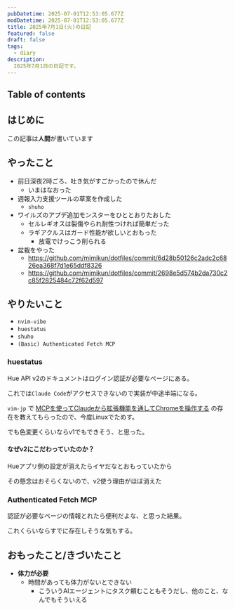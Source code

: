 ```yaml
---
pubDatetime: 2025-07-01T12:53:05.677Z
modDatetime: 2025-07-01T12:53:05.677Z
title: 2025年7月1日(火)の日記
featured: false
draft: false
tags:
  - diary
description:
  2025年7月1日の日記です。
---
```


## Table of contents

## はじめに

この記事は**人間**が書いています

## やったこと

- 前日深夜2時ごろ、吐き気がすごかったので休んだ
    - いまはなおった
- 週報入力支援ツールの草案を作成した
    - `shuho`
- ワイルズのアプデ追加モンスターをひととおりたおした
    - セルレギオスは裂傷やられ耐性つければ簡単だった
    - ラギアクルスはガード性能が欲しいとおもった
        - 放電でけっこう削られる
- 盆栽をやった
    - https://github.com/mimikun/dotfiles/commit/6d28b50126c2adc2c6826ea368f7d1e65ddf8326
    - https://github.com/mimikun/dotfiles/commit/2698e5d574b2da730c2c85f2825484c72f62d597

## やりたいこと

- `nvim-vibe`
- `huestatus`
- `shuho`
- `(Basic) Authenticated Fetch MCP`

### huestatus

Hue API v2のドキュメントはログイン認証が必要なページにある。

これでは`Claude Code`がアクセスできないので実装が中途半端になる。

`vim-jp` で [MCPを使ってClaudeから拡張機能を通してChromeを操作する](https://zenn.dev/tesla/articles/7557dc9008baba) の存在を教えてもらったので、今度Linuxでためす。

でも色変更くらいならv1でもできそう、と思った。

#### なぜv2にこだわっていたのか？

Hueアプリ側の設定が消えたらイヤだなとおもっていたから

その懸念はおそらくないので、v2使う理由がほぼ消えた

### Authenticated Fetch MCP

認証が必要なページの情報とれたら便利だよな、と思った結果。

これくらいならすでに存在しそうな気もする。

## おもったこと/きづいたこと

- **体力が必要**
    - 時間があっても体力がないとできない
        - こういうAIエージェントにタスク頼むこともそうだし、他のこと、なんでもそういえる
